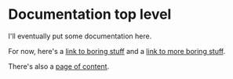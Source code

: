 Documentation top level
=======================

I'll eventually put some documentation here.

For now, here's a [link to boring stuff](another.md) and a [link to more boring stuff](more.html).

There's also a [page of content](content.md).
